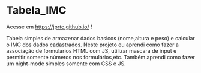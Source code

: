 # Tabela_IMC
Acesse em https://jprtc.github.io/ !

Tabela simples de armazenar dados basicos (nome,altura e peso) e calcular o IMC dos dados cadastrados.
Neste projeto eu aprendi como fazer a associação de formularios HTML com JS, utilizar mascara de input e permitir somente números nos formulários,etc.
Também aprendi como fazer um night-mode simples somente com CSS e JS.

